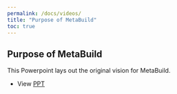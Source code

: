 ```yaml
---
permalink: /docs/videos/
title: "Purpose of MetaBuild"
toc: true
---
```


## Purpose of MetaBuild

This Powerpoint lays out the original vision for MetaBuild.

* View [PPT](https://adobe-my.sharepoint.com/personal/achicu_adobe_com/_layouts/15/guestaccess.aspx?guestaccesstoken=9Med9%2Fw4GQnZMY346bvyqCPVAk1L3FB%2BSMt4smhcJvQ%3D&docid=2_0d0b769695c184723bf4cfe226c9148b0&rev=1&e=1N5173)
